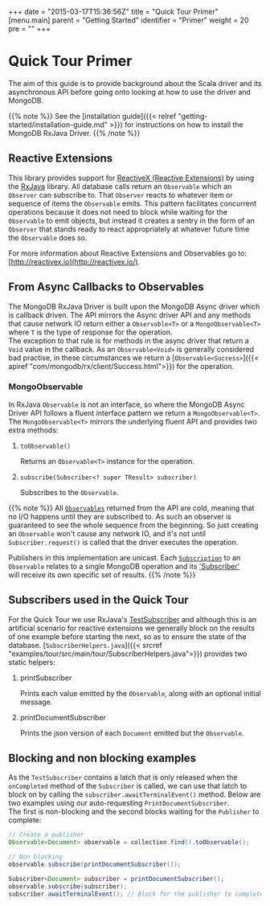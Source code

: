 +++
date = "2015-03-17T15:36:56Z"
title = "Quick Tour Primer"
[menu.main]
  parent = "Getting Started"
  identifier = "Primer"
  weight = 20
  pre = "<i class='fa'></i>"
+++

# Quick Tour Primer

The aim of this guide is to provide background about the Scala driver and its asynchronous API before going onto 
looking at how to use the driver and MongoDB.

{{% note %}}
See the [installation guide]({{< relref "getting-started/installation-guide.md" >}})
for instructions on how to install the MongoDB RxJava Driver.
{{% /note %}}

## Reactive Extensions

This library provides support for [ReactiveX (Reactive Extensions)](http://reactivex.io/) by using the 
[RxJava](https://github.com/ReactiveX/RxJava) library.  All database calls return an `Observable` which an `Observer` can subscribe to. 
That `Observer` reacts to whatever item or sequence of items the `Observable` emits.  This pattern facilitates concurrent operations 
because it does not need to block while waiting for the `Observable` to emit objects, but instead it creates a sentry in the form of 
an `Observer` that stands ready to react appropriately at whatever future time the `Observable` does so.

For more information about Reactive Extensions and Observables go to: [http://reactivex.io](http://reactivex.io/).

## From Async Callbacks to Observables

The MongoDB RxJava Driver is built upon the MongoDB Async driver which is callback driven.
The API mirrors the Async driver API and any methods that cause network IO return either a `Observable<T>` or a `MongoObservable<T>` 
where `T` is the type of response for the operation.  
The exception to that rule is for methods in the async driver that return a `Void` value in the callback. 
As an `Observable<Void>` is generally considered bad practise, in these circumstances we
return a [`Observable<Success>`]({{< apiref "com/mongodb/rx/client/Success.html">}}) for the operation.

### MongoObservable

In RxJava `Observable` is not an interface, so where the MongoDB Async Driver API follows a fluent interface pattern we return a 
`MongoObservable<T>`.  The `MongoObservable<T>` mirrors the underlying fluent API and provides two extra methods:
 
1. `toObservable()` 

    Returns an `Observable<T>` instance for the operation.

2. `subscribe(Subscriber<? super TResult> subscriber)`

    Subscribes to the `Observable`.

{{% note %}}
All [`Observables`](http://reactivex.io/RxJava/javadoc/rx/Observable.html) returned 
from the API are cold, meaning that no I/O happens until they are subscribed to. As such an observer is guaranteed to see the whole 
sequence from the beginning. So just creating an `Observable` won't cause any network IO, and it's not until `Subscriber.request()` is called 
that the driver executes the operation.

Publishers in this implementation are unicast. Each [`Subscription`](http://reactivex.io/RxJava/javadoc/rx/Subscription.html) 
to an `Observable` relates to a single MongoDB operation and its ['Subscriber'](http://reactivex.io/RxJava/javadoc/rx/Subscriber.html)  
will receive its own specific set of results. 
{{% /note %}}

## Subscribers used in the Quick Tour

For the Quick Tour we use RxJava's [TestSubscriber<T>](http://reactivex.io/RxJava/javadoc/rx/observers/TestSubscriber.html) and although 
this is an artificial scenario for reactive extensions we generally block on the results of one example before starting the next, so as to 
ensure the state of the database.  [`SubscriberHelpers.java`]({{< srcref "examples/tour/src/main/tour/SubscriberHelpers.java">}}) provides
two static helpers:

1.  printSubscriber

    Prints each value emitted by the `Observable`, along with an optional initial message.

2.  printDocumentSubscriber

    Prints the json version of each `Document` emitted but the `Observable`.


##  Blocking and non blocking examples

As the `TestSubscriber` contains a latch that is only released when the `onCompleted` method of the `Subscriber` is called, 
we can use that latch  to block on by calling the `subscriber.awaitTerminalEvent()` method.  Below are two examples using our auto-requesting `PrintDocumentSubscriber`.  
The first is non-blocking and the second blocks waiting for the `Publisher` to complete:

```java
// Create a publisher
Observable<Document> observable = collection.find().toObservable();

// Non blocking
observable.subscribe(printDocumentSubscriber());

Subscriber<Document> subscriber = printDocumentSubscriber();
observable.subscribe(subscriber);
subscriber.awaitTerminalEvent(); // Block for the publisher to complete
```
